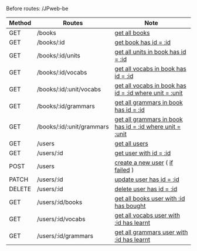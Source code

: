 Before routes:  /JPweb-be

Method | Routes | Note
---|---|---
GET | /books | [get all books](doc/list-all-books.txt)
GET | /books/:id | [get book has id = :id](doc/)
GET | /books/:id/units | [get all units in book has id = :id](doc/)
GET | /books/:id/vocabs | [get all vocabs in book has id = :id](doc/)
GET | /books/:id/:unit/vocabs | [get all vocabs in book has id = :id where unit = :unit](doc/)
GET | /books/:id/grammars | [get all grammars in book has id = :id](doc/)
GET | /books/:id/:unit/grammars | [get all grammars in book has id = :id where unit = :unit](doc/)
GET | /users | [get all users](doc/list-all-users.txt)
GET | /users/:id | [get user with id = :id](doc/get-user-2.txt)
POST | /users | [create a new user](doc/create-new-user.txt) ( [if failed](doc/create-user-failed.txt) )
PATCH | /users/:id | [update user has id = :id](doc/)
DELETE | /users/:id | [delete user has id = :id](doc/delete-last-user.txt)
GET | /users/:id/books | [get all books user with :id has bought](doc/)
GET | /users/:id/vocabs | [get all vocabs user with :id has learnt](doc/)
GET | /users/:id/grammars | [get all grammars user with :id has learnt](doc/)